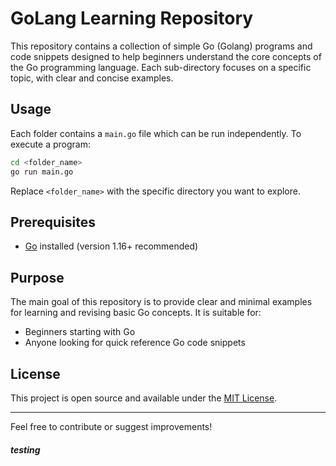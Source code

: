 # GoLang Learning Repository

This repository contains a collection of simple Go (Golang) programs and code snippets designed to help beginners understand the core concepts of the Go programming language. Each sub-directory focuses on a specific topic, with clear and concise examples.

## Usage

Each folder contains a `main.go` file which can be run independently. To execute a program:

```bash
cd <folder_name>
go run main.go
```

Replace `<folder_name>` with the specific directory you want to explore.

## Prerequisites

- [Go](https://golang.org/dl/) installed (version 1.16+ recommended)

## Purpose

The main goal of this repository is to provide clear and minimal examples for learning and revising basic Go concepts. It is suitable for:
- Beginners starting with Go
- Anyone looking for quick reference Go code snippets

## License

This project is open source and available under the [MIT License](LICENSE).

---
Feel free to contribute or suggest improvements!


##### testing


